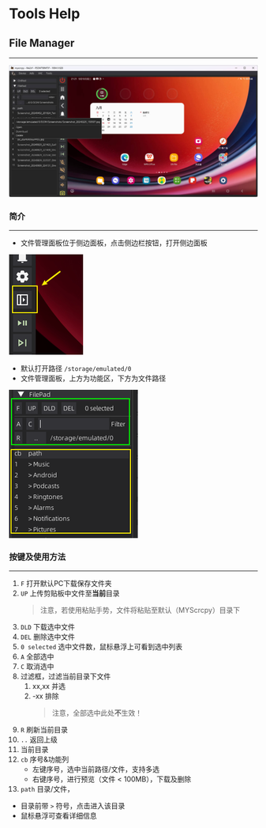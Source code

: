 # Tools Help
## File Manager

---

![文件管理面板](/files/doc/help/file_manager/file_manager_1_5_9.jpg)

### 简介

---

- 文件管理面板位于侧边面板，点击侧边栏按钮，打开侧边面板

![侧边栏按钮](/files/doc/help/file_manager/img.png)

- 默认打开路径 ```/storage/emulated/0```
- 文件管理面板，上方为功能区，下方为文件路径

![文件管理面板](/files/doc/help/file_manager/img_1.png)

### 按键及使用方法

---

1. ```F``` 打开默认PC下载保存文件夹
2. ```UP``` 上传剪贴板中文件至**当前**目录
      > 注意，若使用粘贴手势，文件将粘贴至默认（MYScrcpy）目录下
3. ```DLD``` 下载选中文件
4. ```DEL``` 删除选中文件
5. ```0 selected``` 选中文件数，鼠标悬浮上可看到选中列表
6. ```A``` 全部选中
7. ```C``` 取消选中
8. 过滤框，过滤当前目录下文件
   1. xx,xx 并选
   2. -xx 排除
      > 注意，全部选中此处**不**生效！
9. ```R``` 刷新当前目录
10. ```..``` 返回上级
11. 当前目录
12. ```cb``` 序号&功能列
    - 左键序号，选中当前路径/文件，支持多选
    - 右键序号，进行预览（文件 < 100MB），下载及删除
13. ```path``` 目录/文件，
- 目录前带 ```>``` 符号，点击进入该目录
- 鼠标悬浮可查看详细信息
